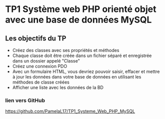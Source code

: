 # TP1 Système web PHP orienté objet avec une base de données MySQL

## Les objectifs du TP
- Créez des classes avec ses propriétés et méthodes
- Chaque classe doit être créée dans un fichier séparé et enregistrée dans un dossier appelé "Classe"
- Créez une connexion PDO
- Avec un formulaire HTML, vous devriez pouvoir saisir, effacer et mettre à jour les données dans votre base de données en utilisant les méthodes de classe créées
- Afficher une liste avec les données de la BD

### lien vers GitHub
https://github.com/PamelaL17/TP1_Systeme_Web_PHP_MySQL
